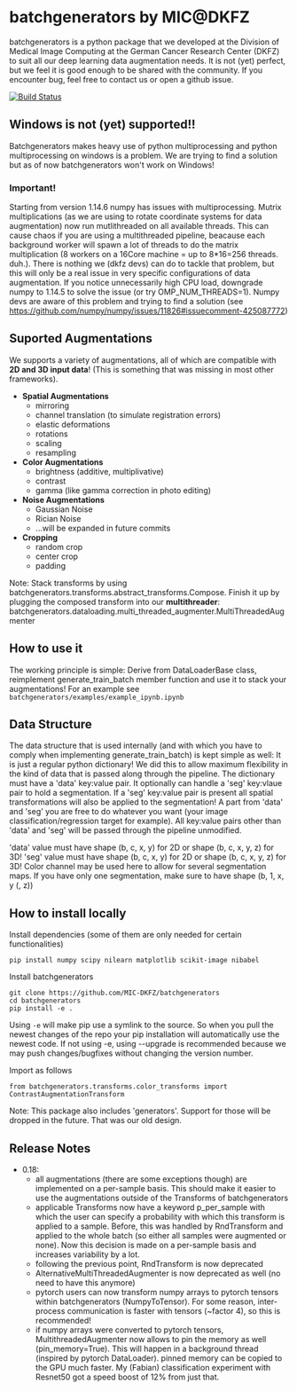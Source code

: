 # batchgenerators by MIC@DKFZ
batchgenerators is a python package that we developed at the Division of Medical Image Computing at the German Cancer
Research Center (DKFZ) to suit all our deep learning data augmentation needs.
It is not (yet) perfect, but we feel it is good enough to be shared with the community. If you encounter bug, feel free
to contact us or open a github issue.

[![Build Status](https://travis-ci.org/MIC-DKFZ/batchgenerators.svg?branch=master)](https://travis-ci.org/MIC-DKFZ/batchgenerators)

## Windows is not (yet) supported!!
Batchgenerators makes heavy use of python multiprocessing and python multiprocessing on windows is a problem. 
We are trying to find a solution but as of now batchgenerators won't work on Windows!

### Important!
Starting from version 1.14.6 numpy has issues with multiprocessing. Mutrix multiplications (as we are using 
to rotate coordinate systems for data augmentation) now run mutlithreaded on all available threads. 
This can cause chaos if you are using a multithreaded pipeline, beacause each background worker will spawn a lot of 
threads to do the matrix multiplication (8 workers on a 16Core machine = up to 8*16=256 threads. duh.). There is nothing we (dkfz devs) can do to 
tackle that problem, but this will only be a real issue in very specific configurations of data augmentation. If you 
notice unnecessarily high CPU load, downgrade numpy to 1.14.5 to solve the issue (or try OMP_NUM_THREADS=1). 
Numpy devs are aware of this problem and trying to find a solution (see https://github.com/numpy/numpy/issues/11826#issuecomment-425087772)

## Suported Augmentations
We supports a variety of augmentations, all of which are compatible with **2D and 3D input data**! (This is something
that was missing in most other frameworks).

* **Spatial Augmentations**
  * mirroring
  * channel translation (to simulate registration errors)
  * elastic deformations
  * rotations
  * scaling
  * resampling
* **Color Augmentations**
  * brightness (additive, multiplivative)
  * contrast
  * gamma (like gamma correction in photo editing)
* **Noise Augmentations**
  * Gaussian Noise
  * Rician Noise
  * ...will be expanded in future commits
* **Cropping**
  * random crop
  * center crop
  * padding

Note: Stack transforms by using batchgenerators.transforms.abstract_transforms.Compose. Finish it up by plugging the
composed transform into our **multithreader**: batchgenerators.dataloading.multi_threaded_augmenter.MultiThreadedAugmenter


## How to use it

The working principle is simple: Derive from DataLoaderBase class, reimplement generate_train_batch member function and
use it to stack your augmentations!
For an example see `batchgenerators/examples/example_ipynb.ipynb`


## Data Structure

The data structure that is used internally (and with which you have to comply when implementing generate_train_batch)
is kept simple as well: It is just a regular python dictionary! We did this to allow maximum flexibility in the kind of
data that is passed along through the pipeline. The dictionary must have a 'data' key:value pair. It optionally can
handle a 'seg' key:vlaue pair to hold a segmentation. If a 'seg' key:value pair is present all spatial transformations
will also be applied to the segmentation! A part from 'data' and 'seg' you are free to do whatever you want (your image
classification/regression target for example). All key:value pairs other than 'data' and 'seg' will be passed through the
pipeline unmodified.

'data' value must have shape (b, c, x, y) for 2D or shape (b, c, x, y, z) for 3D!
'seg' value must have shape (b, c, x, y) for 2D or shape (b, c, x, y, z) for 3D! Color channel may be used here to
allow for several segmentation maps. If you have only one segmentation, make sure to have shape (b, 1, x, y (, z))

## How to install locally

Install dependencies (some of them are only needed for certain functionalities)
```
pip install numpy scipy nilearn matplotlib scikit-image nibabel
```

Install batchgenerators
```
git clone https://github.com/MIC-DKFZ/batchgenerators
cd batchgenerators
pip install -e .
```

Using `-e` will make pip use a symlink to the source. So when you pull the newest changes of the repo your pip
installation will automatically use the newest code. If not using -e, using --upgrade is recommended because we may push
changes/bugfixes without changing the version number.

Import as follows
```
from batchgenerators.transforms.color_transforms import ContrastAugmentationTransform
```

Note: This package also includes 'generators'. Support for those will be dropped in the future. That was our old design.

## Release Notes

- 0.18:
    - all augmentations (there are some exceptions though) are implemented on a per-sample basis. This should make it 
    easier to use the augmentations outside of the Transforms of batchgenerators 
    - applicable Transforms now have a keyword p_per_sample with which the user can specify a probability with which this
     transform is applied to a sample. Before, this was handled by RndTransform and applied to the whole batch (so 
     either all samples were augmented or none). Now this decision is made on a per-sample basis and increases 
     variability by a lot.
    - following the previous point, RndTransform is now deprecated
    - AlternativeMultiThreadedAugmenter is now deprecated as well (no need to have this anymore)
    - pytorch users can now transform numpy arrays to pytorch tensors within batchgenerators (NumpyToTensor). For some 
    reason, inter-process communication is faster with tensors (~factor 4), so this is recommended!
    - if numpy arrays were converted to pytorch tensors, MultithreadedAugmenter now allows to pin the memory as well 
    (pin_memory=True). This will happen in a background thread (inspired by pytorch DataLoader). pinned memory can be 
    copied to the GPU much faster. My (Fabian) classification experiment with Resnet50 got a speed boost of 12% from just 
    that.
